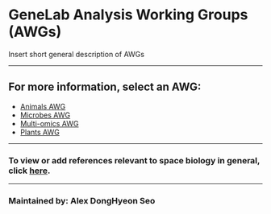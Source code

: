 # GeneLab Analysis Working Groups (AWGs)

Insert short general description of AWGs

---

## For more information, select an AWG:
- [Animals AWG](Animals_AWG)
- [Microbes AWG](Microbes_AWG)
- [Multi-omics AWG](Multi-omics_AWG)
- [Plants AWG](Plants_AWG)

---

### To view or add references relevant to space biology in general, click [here](General_Space_Biology_References).

---
### Maintained by: Alex DongHyeon Seo
